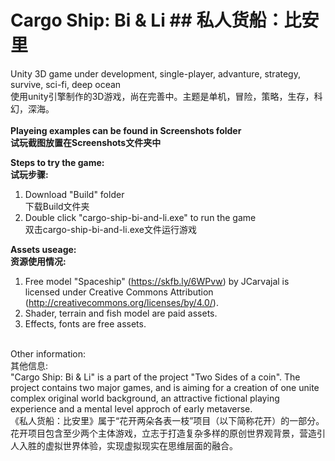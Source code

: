 # Cargo Ship: Bi & Li ## 私人货船：比安里
 Unity 3D game under development, single-player, advanture, strategy, survive, sci-fi, deep ocean<br />
 使用unity引擎制作的3D游戏，尚在完善中。主题是单机，冒险，策略，生存，科幻，深海。<br />
<br />
**Playeing examples can be found in Screenshots folder<br />
试玩截图放置在Screenshots文件夹中**<br />

**Steps to try the game:<br />
试玩步骤:**<br />
1. Download "Build" folder<br />
 下载Build文件夹<br />
2. Double click "cargo-ship-bi-and-li.exe" to run the game<br />
 双击cargo-ship-bi-and-li.exe文件运行游戏<br />

**Assets useage:<br />
资源使用情况:**<br />
1. Free model "Spaceship" (https://skfb.ly/6WPvw) by JCarvajal is licensed under Creative Commons Attribution (http://creativecommons.org/licenses/by/4.0/).<br />
2. Shader, terrain and fish model are paid assets.<br />
3. Effects, fonts are free assets.<br />
<br />
Other information:<br />
其他信息:<br />
"Cargo Ship: Bi & Li" is a part of the project "Two Sides of a coin". The project contains two major games, and is aiming for a creation of one unite complex original world background, an attractive fictional playing experience and a mental level approch of early metaverse.<br />
《私人货船：比安里》属于“花开两朵各表一枝”项目（以下简称花开）的一部分。花开项目包含至少两个主体游戏，立志于打造复杂多样的原创世界观背景，营造引人入胜的虚拟世界体验，实现虚拟现实在思维层面的融合。<br />
<br />
<br />

